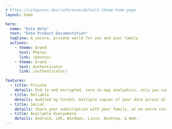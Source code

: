```yaml
---
# https://vitepress.dev/reference/default-theme-home-page
layout: home

hero:
  name: "Ente Help"
  text: "Ente Product Documentation"
  tagline: A secure, private world for you and your family
  actions:
    - theme: brand
      text: Photos
      link: /photos/
    - theme: brand
      text: Authenticator
      link: /authenticator/

features:
  - title: Private
    details: End to end encrypted, zero in-app analyatics, only you can access your data
  - title: Reliable
    details: Audited by Cure53, multiple copies of your data across different service providers
  - title: Social
    details: Share your subscription with your family, at no extra cost. Share photos with anyone, with complete privacy
  - title: Available Everywhere
    details: Android, iOS, Windows, Linux, Desktop, & Web. 
---
```



